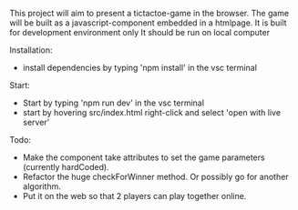 This project will aim to present a tictactoe-game in the browser.
The game will be built as a javascript-component embedded in a htmlpage.
It is built for development environment only
It should be run on local computer

Installation:
- install dependencies by typing 'npm install' in the vsc terminal

Start:
- Start by typing 'npm run dev' in the vsc terminal
- start by hovering src/index.html right-click and select 'open with live server'

Todo:
- Make the component take attributes to set the game parameters (currently  hardCoded).
- Refactor the huge checkForWinner method. Or possibly go for another algorithm.
- Put it on the web so that 2 players can play together online.